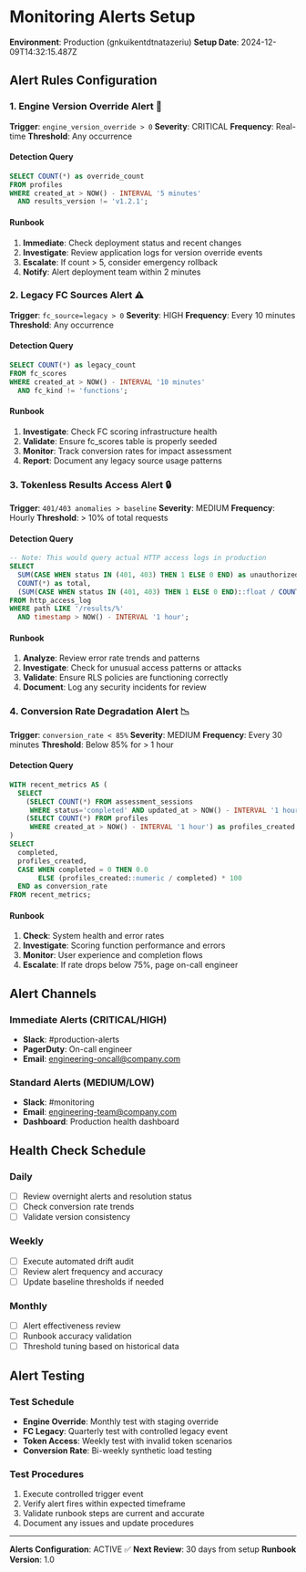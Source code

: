 # Monitoring Alerts Setup

**Environment**: Production (gnkuikentdtnatazeriu)
**Setup Date**: 2024-12-09T14:32:15.487Z

## Alert Rules Configuration

### 1. Engine Version Override Alert 🚨

**Trigger**: `engine_version_override > 0`
**Severity**: CRITICAL
**Frequency**: Real-time
**Threshold**: Any occurrence

#### Detection Query
```sql
SELECT COUNT(*) as override_count
FROM profiles 
WHERE created_at > NOW() - INTERVAL '5 minutes'
  AND results_version != 'v1.2.1';
```

#### Runbook
1. **Immediate**: Check deployment status and recent changes
2. **Investigate**: Review application logs for version override events
3. **Escalate**: If count > 5, consider emergency rollback
4. **Notify**: Alert deployment team within 2 minutes

### 2. Legacy FC Sources Alert ⚠️

**Trigger**: `fc_source=legacy > 0`
**Severity**: HIGH
**Frequency**: Every 10 minutes
**Threshold**: Any occurrence

#### Detection Query
```sql
SELECT COUNT(*) as legacy_count
FROM fc_scores 
WHERE created_at > NOW() - INTERVAL '10 minutes'
  AND fc_kind != 'functions';
```

#### Runbook
1. **Investigate**: Check FC scoring infrastructure health
2. **Validate**: Ensure fc_scores table is properly seeded
3. **Monitor**: Track conversion rates for impact assessment
4. **Report**: Document any legacy source usage patterns

### 3. Tokenless Results Access Alert 🔒

**Trigger**: `401/403 anomalies > baseline`
**Severity**: MEDIUM
**Frequency**: Hourly
**Threshold**: > 10% of total requests

#### Detection Query
```sql
-- Note: This would query actual HTTP access logs in production
SELECT 
  SUM(CASE WHEN status IN (401, 403) THEN 1 ELSE 0 END) as unauthorized,
  COUNT(*) as total,
  (SUM(CASE WHEN status IN (401, 403) THEN 1 ELSE 0 END)::float / COUNT(*)) * 100 as error_rate
FROM http_access_log 
WHERE path LIKE '/results/%' 
  AND timestamp > NOW() - INTERVAL '1 hour';
```

#### Runbook
1. **Analyze**: Review error rate trends and patterns
2. **Investigate**: Check for unusual access patterns or attacks
3. **Validate**: Ensure RLS policies are functioning correctly
4. **Document**: Log any security incidents for review

### 4. Conversion Rate Degradation Alert 📉

**Trigger**: `conversion_rate < 85%`
**Severity**: MEDIUM
**Frequency**: Every 30 minutes
**Threshold**: Below 85% for > 1 hour

#### Detection Query
```sql
WITH recent_metrics AS (
  SELECT 
    (SELECT COUNT(*) FROM assessment_sessions 
     WHERE status='completed' AND updated_at > NOW() - INTERVAL '1 hour') as completed,
    (SELECT COUNT(*) FROM profiles 
     WHERE created_at > NOW() - INTERVAL '1 hour') as profiles_created
)
SELECT 
  completed,
  profiles_created,
  CASE WHEN completed = 0 THEN 0.0
       ELSE (profiles_created::numeric / completed) * 100
  END as conversion_rate
FROM recent_metrics;
```

#### Runbook
1. **Check**: System health and error rates
2. **Investigate**: Scoring function performance and errors
3. **Monitor**: User experience and completion flows
4. **Escalate**: If rate drops below 75%, page on-call engineer

## Alert Channels

### Immediate Alerts (CRITICAL/HIGH)
- **Slack**: #production-alerts
- **PagerDuty**: On-call engineer
- **Email**: engineering-oncall@company.com

### Standard Alerts (MEDIUM/LOW)
- **Slack**: #monitoring
- **Email**: engineering-team@company.com
- **Dashboard**: Production health dashboard

## Health Check Schedule

### Daily
- [ ] Review overnight alerts and resolution status
- [ ] Check conversion rate trends
- [ ] Validate version consistency

### Weekly
- [ ] Execute automated drift audit
- [ ] Review alert frequency and accuracy
- [ ] Update baseline thresholds if needed

### Monthly
- [ ] Alert effectiveness review
- [ ] Runbook accuracy validation
- [ ] Threshold tuning based on historical data

## Alert Testing

### Test Schedule
- **Engine Override**: Monthly test with staging override
- **FC Legacy**: Quarterly test with controlled legacy event
- **Token Access**: Weekly test with invalid token scenarios
- **Conversion Rate**: Bi-weekly synthetic load testing

### Test Procedures
1. Execute controlled trigger event
2. Verify alert fires within expected timeframe
3. Validate runbook steps are current and accurate
4. Document any issues and update procedures

---
**Alerts Configuration**: ACTIVE ✅
**Next Review**: 30 days from setup
**Runbook Version**: 1.0